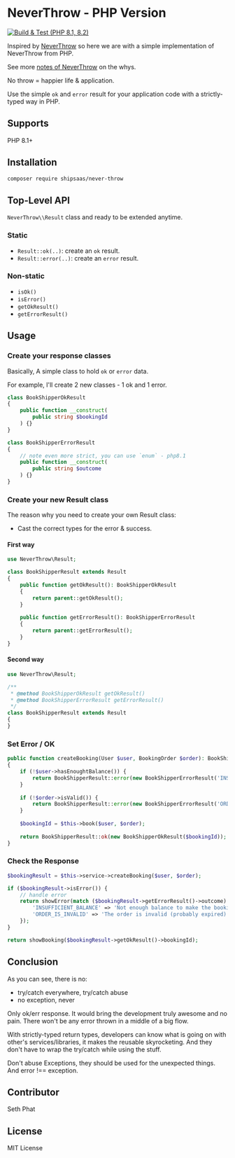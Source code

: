# NeverThrow - PHP Version

[![Build & Test (PHP 8.1, 8.2)](https://github.com/shipsaas/never-throw/actions/workflows/build.yml/badge.svg)](https://github.com/shipsaas/never-throw/actions/workflows/build.yml)

Inspired by [NeverThrow](https://github.com/supermacro/neverthrow) so here we are with a simple implementation of NeverThrow from PHP.

See more [notes of NeverThrow](https://github.com/supermacro/neverthrow#a-note-on-the-package-name) on the whys.

No throw = happier life & application. 

Use the simple `ok` and `error` result for your application code with a strictly-typed way in PHP.

## Supports
PHP 8.1+

## Installation

```bash
composer require shipsaas/never-throw
```

## Top-Level API

`NeverThrow\\Result` class and ready to be extended anytime.

### Static
- `Result::ok(..)`: create an `ok` result.
- `Result::error(..)`: create an `error` result.

### Non-static
- `isOk()`
- `isError()`
- `getOkResult()`
- `getErrorResult()`

## Usage

### Create your response classes

Basically, A simple class to hold `ok` or `error` data.

For example, I'll create 2 new classes - 1 ok and 1 error.

```php
class BookShipperOkResult 
{
    public function __construct(
        public string $bookingId
    ) {}
}

class BookShipperErrorResult
{
    // note even more strict, you can use `enum` - php8.1
    public function __construct(
        public string $outcome
    ) {}
}
```

### Create your new Result class

The reason why you need to create your own Result class:

- Cast the correct types for the error & success.

#### First way
```php
use NeverThrow\Result;

class BookShipperResult extends Result
{
    public function getOkResult(): BookShipperOkResult
    {
        return parent::getOkResult();
    }
    
    public function getErrorResult(): BookShipperErrorResult
    {
        return parent::getErrorResult();
    }
}
```

#### Second way

```php
use NeverThrow\Result;

/**
 * @method BookShipperOkResult getOkResult() 
 * @method BookShipperErrorResult getErrorResult()
 */
class BookShipperResult extends Result
{
}
```

### Set Error / OK 

```php
public function createBooking(User $user, BookingOrder $order): BookShipperResult
{
    if (!$user->hasEnoughtBalance()) {
        return BookShipperResult::error(new BookShipperErrorResult('INSUFFICIENT_BALANCE'));
    }
    
    if (!$order->isValid()) {
        return BookShipperResult::error(new BookShipperErrorResult('ORDER_IS_INVALID'));
    }
    
    $bookingId = $this->book($user, $order);
   
    return BookShipperResult::ok(new BookShipperOkResult($bookingId));
}
```

### Check the Response

```php
$bookingResult = $this->service->createBooking($user, $order);

if ($bookingResult->isError()) {
    // handle error
    return showError(match ($bookingResult->getErrorResult()->outcome) {
        'INSUFFICIENT_BALANCE' => 'Not enough balance to make the booking',
        'ORDER_IS_INVALID' => 'The order is invalid (probably expired)',
    });
}

return showBooking($bookingResult->getOkResult()->bookingId);
```

## Conclusion

As you can see, there is no:

- try/catch everywhere, try/catch abuse
- no exception, never

Only ok/err response. It would bring the development truly awesome and no pain. There won't be any error thrown in a middle of a big flow.

With strictly-typed return types, developers can know what is going on with other's services/libraries, it makes the
reusable skyrocketing. And they don't have to wrap the try/catch while using the stuff.

Don't abuse Exceptions, they should be used for the unexpected things. And error !== exception.

## Contributor
Seth Phat

## License
MIT License
